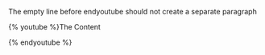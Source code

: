 The empty line before endyoutube should not create a separate paragraph

{% youtube %}The Content

{% endyoutube %}
